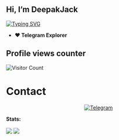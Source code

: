 ## Hi, I’m DeepakJack

[![Typing SVG](https://readme-typing-svg.herokuapp.com/?lines=Welcome+to+My+GitHub+Profile)](https://git.io/typing-svg)

- **❤️ Telegram Explorer**

## Profile views counter
![Visitor Count](https://profile-counter.glitch.me/{shukurenaibotcreate}/count.svg)

# Contact
<p align="center">
<a href="https://t.me/shukurenai007"><img alt="Telegram" src="https://img.shields.io/badge/Telegram-2CA5E0?style=for-the-badge&logo=telegram&logoColor=white"/></a>

**Stats:**  

<img align="center" src="https://github-readme-stats.vercel.app/api?username=DeepakJack007&bg_color=30,e96443,904e95&title_color=fff&text_color=fff&count_private=true">

<img align="center" src="https://github-readme-stats.vercel.app/api/top-langs/?username=DeepakJack007&bg_color=30,e96443,904e95&title_color=fff&text_color=fff&count_private=true">
